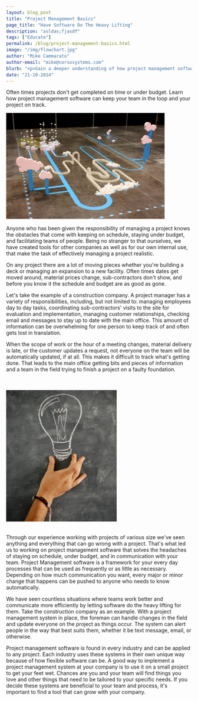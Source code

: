 ```yaml
---
layout: blog_post
title: "Project Management Basics"
page_title: "Have Software Do The Heavy Lifting"
description: "asldas;fjasdf"
tags: ["Educate"]
permalink: /blog/project-management-basics.html
image: "/img/flowchart.jpg"
author: "Mike Cammarato"
author-email: "mike@corsosystems.com"
blurb: "<p>Gain a deeper understanding of how project management software strengthens communication and does the hard work for you.</p>"
date: "21-10-2014"
---
```


<p>Often times projects don't get completed on time or under budget. Learn how project management software can keep your team in the loop and your project on track.</p>

<img src="/img/flowchart.jpg" width="430px"/>

<p>Anyone who has been given the responsibility of managing a project knows the obstacles that come with keeping on schedule, staying under budget, and facilitating teams of people. Being no stranger to that ourselves, we have created tools for other companies as well as for our own internal use, that make the task of effectively managing a project realistic.</p>

<p>On any project there are a lot of moving pieces whether you're building a deck or managing an expansion to a new facility. Often times dates get moved around, material prices change, sub-contractors don't show, and before you know it the schedule and budget are as good as gone.</p>

<p>Let's take the example of a construction company. A project manager has a variety of responsibilities, including, but not limited to: managing employees day to day tasks, coordinating sub-contractors' visits to the site for evaluation and implementation, managing customer relationships, checking email and messages to stay up to date with the main office. This amount of information can be overwhelming for one person to keep track of and often gets lost in translation.</p>

<p>When the scope of work or the hour of a meeting changes, material delivery is late, or the customer updates a request, not everyone on the team will be automatically updated, if at all. This makes it difficult to track what's getting done. That leads to the main office getting bits and pieces of information and a team in the field trying to finish a project on a faulty foundation.</p>
<br/>
<br/>
<img src="/img/lightbulb.jpg" width="300px"/>
<br/>
<br/>

<p>Through our experience working with projects of various size we've seen anything and everything that can go wrong with a project. That's what led us to working on project management software that solves the headaches of staying on schedule, under budget, and in communication with your team. Project Management software is a framework for your every day processes that can be used as frequently or as little as necessary. Depending on how much communication you want, every major or minor change that happens can be pushed to anyone who needs to know automatically. </p>

<p>We have seen countless situations where teams work better and communicate more efficiently by letting software do the heavy lifting for them. Take the construction company as an example. With a project management system in place, the foreman can handle changes in the field and update everyone on the project as things occur. The system can alert people in the way that best suits them, whether it be text message, email, or otherwise.</p>

<p>Project management software is found in every industry and can be applied to any project. Each industry uses these systems in their own unique way because of how flexible software can be. A good way to implement a project management system at your company is to use it on a small project to get your feet wet. Chances are you and your team will find things you love and other things that need to be tailored to your specific needs. If you decide these systems are beneficial to your team and process, it's important to find a tool that can grow with your company.</p>